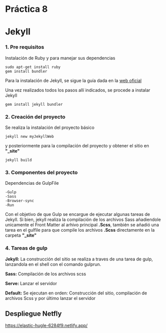 # Práctica 8
# Jekyll

### 1. Pre requisitos

Instalación de Ruby y para manejar sus dependencias
```
sudo apt-get install ruby
gem install bundler
```

Para la instalación de Jekyll, se sigue la guía dada en la [web oficial][jekyll]

[jekyll]: https://jekyllrb.com/docs/installation/ubuntu/

Una vez realizados todos los pasos allí indicados, se procede a instalar Jekyll
 
```
gem install jekyll bundler
```

### 2. Creación del proyecto

Se realiza la instalación del proyecto básico

```
jekyll new myJekyllWeb
```

y posteriormente para la compilación del proyecto y obtener el sitio en **"_site"**

```
jekyll build
```

### 3. Componentes del proyecto

Dependencias de GulpFile

    -Gulp
    -Sass
    -Browser-sync
    -Run

Con el objetivo de que Gulp se encargue de ejecutar algunas tareas de Jekyll. Si bien, jekyll realiza la compilación de los archivos Sass añadiendole unicamente el Front Matter al arhivo principal **.Scss**, también se añadió una tarea en el gulfile para que compile los archivos **.Scss** directamente en la carpeta **"_site"**

### 4. Tareas de gulp

**Jekyll:** La construcción del sitio se realiza a traves de una tarea de gulp, lanzandola en el shell con el comando gulprun.

**Sass:** Compilación de los archivos scss

**Serve:** Lanzar el servidor

**Default:** Se ejecutan en orden: Construcción del sitio, compilación de archivos Scss y por último lanzar el servidor

## Despliegue Netfly

https://elastic-hugle-6284f9.netlify.app/